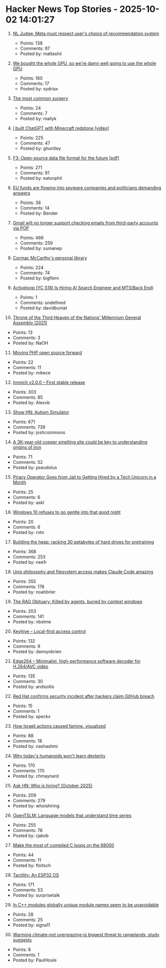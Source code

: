 # Hacker News Top Stories - 2025-10-02 14:01:27

1. [NL Judge: Meta must respect user's choice of recommendation system](https://www.bitsoffreedom.nl/2025/10/02/judge-in-the-bits-of-freedom-vs-meta-lawsuit-meta-must-respect-users-choice/)
   - Points: 138
   - Comments: 97
   - Posted by: mattashii

2. [We bought the whole GPU, so we're damn well going to use the whole GPU](https://hazyresearch.stanford.edu/blog/2025-09-28-tp-llama-main)
   - Points: 160
   - Comments: 17
   - Posted by: sydriax

3. [The most common surgery](https://www.asimov.press/p/cataracts)
   - Points: 24
   - Comments: 7
   - Posted by: mailyk

4. [I built ChatGPT with Minecraft redstone [video]](https://www.youtube.com/watch?v=VaeI9YgE1o8)
   - Points: 225
   - Comments: 47
   - Posted by: ghuntley

5. [F3: Open-source data file format for the future [pdf]](https://db.cs.cmu.edu/papers/2025/zeng-sigmod2025.pdf)
   - Points: 271
   - Comments: 91
   - Posted by: eatonphil

6. [EU funds are flowing into spyware companies and politicians demanding answers](https://www.theregister.com/2025/10/02/eu_spyware_funding/)
   - Points: 38
   - Comments: 14
   - Posted by: Bender

7. [Gmail will no longer support checking emails from third-party accounts via POP](https://support.google.com/mail/answer/16604719?hl=en)
   - Points: 486
   - Comments: 259
   - Posted by: sumanep

8. [Cormac McCarthy's personal library](https://www.smithsonianmag.com/arts-culture/two-years-cormac-mccarthys-death-rare-access-to-personal-library-reveals-man-behind-myth-180987150/)
   - Points: 224
   - Comments: 74
   - Posted by: bigflern

9. [Activeloop (YC S18) Is Hiring AI Search Engineer and MTS(Back End)](https://careers.activeloop.ai/)
   - Points: 1
   - Comments: undefined
   - Posted by: davidbuniat

10. [Throne of the Third Heaven of the Nations' Millennium General Assembly (2021)](https://americanart.si.edu/blog/throne-james-hampton)
   - Points: 13
   - Comments: 3
   - Posted by: NaOH

11. [Moving PHP open source forward](https://blog.jetbrains.com/phpstorm/2025/10/moving-php-open-source-forward/)
   - Points: 22
   - Comments: 11
   - Posted by: mikece

12. [Immich v2.0.0 – First stable release](https://github.com/immich-app/immich/discussions/22546)
   - Points: 303
   - Comments: 85
   - Posted by: Alexvb

13. [Show HN: Autism Simulator](https://autism-simulator.vercel.app/)
   - Points: 671
   - Comments: 739
   - Posted by: joshcsimmons

14. [A 3K-year-old copper smelting site could be key to understanding origins of iron](https://phys.org/news/2025-09-year-copper-smelting-site-key.html)
   - Points: 71
   - Comments: 52
   - Posted by: pseudolus

15. [Piracy Operator Goes from Jail to Getting Hired by a Tech Unicorn in a Month](https://torrentfreak.com/sports-piracy-operator-goes-from-jail-to-getting-hired-by-a-tech-unicorn-in-a-month/)
   - Points: 25
   - Comments: 6
   - Posted by: askl

16. [Windows 10 refuses to go gentle into that good night](https://www.theregister.com/2025/10/02/windows_10_statcounter/)
   - Points: 20
   - Comments: 6
   - Posted by: rntn

17. [Building the heap: racking 30 petabytes of hard drives for pretraining](https://si.inc/posts/the-heap/)
   - Points: 368
   - Comments: 253
   - Posted by: nee1r

18. [Unix philosophy and filesystem access makes Claude Code amazing](https://www.alephic.com/writing/the-magic-of-claude-code)
   - Points: 355
   - Comments: 178
   - Posted by: noahbrier

19. [The RAG Obituary: Killed by agents, buried by context windows](https://www.nicolasbustamante.com/p/the-rag-obituary-killed-by-agents)
   - Points: 203
   - Comments: 141
   - Posted by: nbstme

20. [Keyhive – Local-first access control](https://www.inkandswitch.com/keyhive/notebook/)
   - Points: 132
   - Comments: 9
   - Posted by: dannyobrien

21. [Edge264 – Minimalist, high-performance software decoder for H.264/AVC video](https://github.com/tvlabs/edge264)
   - Points: 135
   - Comments: 30
   - Posted by: andsoitis

22. [Red Hat confirms security incident after hackers claim GitHub breach](https://www.bleepingcomputer.com/news/security/red-hat-confirms-security-incident-after-hackers-claim-github-breach/)
   - Points: 15
   - Comments: 1
   - Posted by: speckx

23. [How Israeli actions caused famine, visualized](https://www.cnn.com/2025/10/02/middleeast/gaza-famine-causes-vis-intl)
   - Points: 88
   - Comments: 18
   - Posted by: nashashmi

24. [Why today's humanoids won't learn dexterity](https://rodneybrooks.com/why-todays-humanoids-wont-learn-dexterity/)
   - Points: 170
   - Comments: 170
   - Posted by: chmaynard

25. [Ask HN: Who is hiring? (October 2025)](undefined)
   - Points: 209
   - Comments: 279
   - Posted by: whoishiring

26. [OpenTSLM: Language models that understand time series](https://www.opentslm.com/)
   - Points: 255
   - Comments: 76
   - Posted by: rjakob

27. [Make the most of compiled C loops on the 68000](https://dciabrin.net/posts/make-the-most-of-compiled-c-loops-on-the-68000/make-the-most-of-compiled-c-loops-on-the-68000/)
   - Points: 44
   - Comments: 11
   - Posted by: floitsch

28. [Tactility: An ESP32 OS](https://tactility.one)
   - Points: 171
   - Comments: 53
   - Posted by: surprisetalk

29. [In C++ modules globally unique module names seem to be unavoidable](https://nibblestew.blogspot.com/2025/09/in-c-modules-globally-unique-module.html)
   - Points: 28
   - Comments: 25
   - Posted by: signa11

30. [Warming climate–not overgrazing–is biggest threat to rangelands, study suggests](https://phys.org/news/2025-09-climate-overgrazing-biggest-threat-rangelands.html)
   - Points: 8
   - Comments: 1
   - Posted by: PaulHoule

